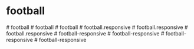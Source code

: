 # football
#   f o o t b a l l  
 #   f o o t b a l l  
 #   f o o t b a l l  
 #   f o o t b a l l . r e s p o n s i v e  
 #   f o o t b a l l . r e s p o n s i v e  
 #   f o o t b a l l . r e s p o n s i v e  
 #   f o o t b a l l - r e s p o n s i v e  
 #   f o o t b a l l - r e s p o n s i v e  
 #   f o o t b a l l - r e s p o n s i v e  
 #   f o o t b a l l - r e s p o n s i v e  
 